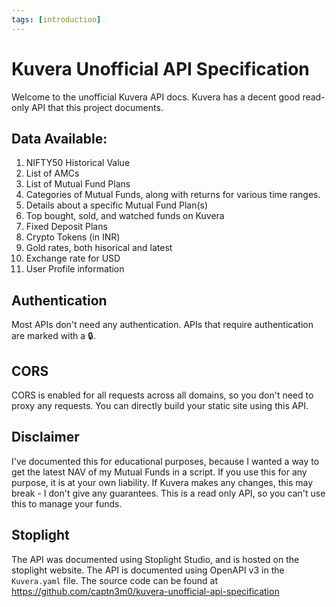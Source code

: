 ```yaml
---
tags: [introduction]
---
```


# Kuvera Unofficial API Specification

Welcome to the unofficial Kuvera API docs. Kuvera has a decent good read-only API that this project documents.

## Data Available:

1. NIFTY50 Historical Value
2. List of AMCs
3. List of Mutual Fund Plans
4. Categories of Mutual Funds, along with returns for various time ranges.
5. Details about a specific Mutual Fund Plan(s)
6. Top bought, sold, and watched funds on Kuvera
7. Fixed Deposit Plans
8. Crypto Tokens (in INR)
9. Gold rates, both hisorical and latest
10. Exchange rate for USD
11. User Profile information

## Authentication

Most APIs don't need any authentication. APIs that require authentication are marked with a 🔒.

## CORS

CORS is enabled for all requests across all domains, so you don't need to proxy any requests. You can directly build your static site using this API.

## Disclaimer

I've documented this for educational purposes, because I wanted a way to get the latest NAV of my Mutual Funds in a script. If you use this for any purpose, it is at your own liability. If Kuvera makes any changes, this may break - I don't give any guarantees. This is a read only API, so you can't use this to manage your funds.

## Stoplight

The API was documented using Stoplight Studio, and is hosted on the stoplight website. The API is documented using OpenAPI v3 in the `Kuvera.yaml` file. The source code can be found at https://github.com/captn3m0/kuvera-unofficial-api-specification